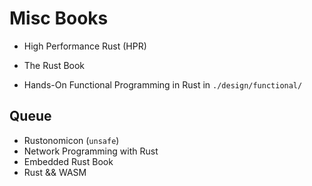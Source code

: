 # Misc Books
* High Performance Rust (HPR)
* The Rust Book

* Hands-On Functional Programming in Rust in `./design/functional/`

## Queue

* Rustonomicon (`unsafe`)
* Network Programming with Rust
* Embedded Rust Book
* Rust && WASM